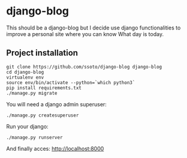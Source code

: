 # django-blog
This should be a django-blog but I decide use django functionalities to improve a personal site where you can know What day is today.

## Project installation
```
git clone https://github.com/ssoto/django-blog django-blog
cd django-blog
virtualenv env
source env/bin/activate --python=`which python3`
pip install requirements.txt
./manage.py migrate
```
You will need a django admin superuser:
```
./manage.py createsuperuser  
```
Run your django:
```
./manage.py runserver
```
And finally acces: [http://localhost:8000](http://localhost:8000)
